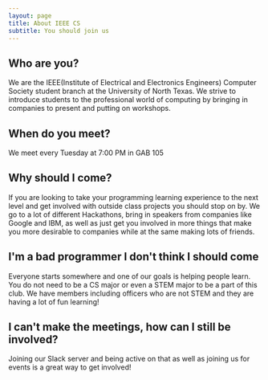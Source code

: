 ```yaml
---
layout: page
title: About IEEE CS
subtitle: You should join us
---
```


## Who are you?

We are the IEEE(Institute of Electrical and Electronics Engineers) Computer Society student branch at the University of North Texas. We strive to introduce students to the professional world of computing by bringing in companies to present and putting on workshops.

## When do you meet?
We meet every Tuesday at 7:00 PM in GAB 105

## Why should I come?
If you are looking to take your programming learning experience to the next level and get involved with outside class projects you should stop on by. We go to a lot of different Hackathons, bring in speakers from companies like Google and IBM, as well as just get you involved in more things that make you more desirable to companies while at the same making lots of friends.

## I'm a bad programmer I don't think I should come
Everyone starts somewhere and one of our goals is helping people learn. You do not need to be a CS major or even a STEM major to be a part of this club. We have members including officers who are not STEM and they are having a lot of fun learning!

## I can't make the meetings, how can I still be involved?
Joining our Slack server and being active on that as well as joining us for events is a great way to get involved!
